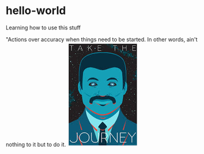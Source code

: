 # hello-world
Learning how to use this stuff 

"Actions over accuracy when things need to be started. In other words, ain't nothing to it but to do it.
![NeilCosmos](https://github.com/bmore0fm3/hello-world/blob/master/neilDegrassTyson.jpg)
